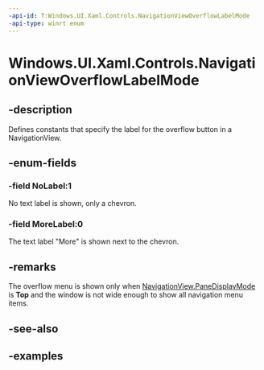 ```yaml
---
-api-id: T:Windows.UI.Xaml.Controls.NavigationViewOverflowLabelMode
-api-type: winrt enum
---
```


<!-- Enumeration syntax.
public enum NavigationViewOverflowLabelMode : int 
-->

# Windows.UI.Xaml.Controls.NavigationViewOverflowLabelMode

## -description

Defines constants that specify the label for the overflow button in a NavigationView.

## -enum-fields

### -field NoLabel:1

No text label is shown, only a chevron.

### -field MoreLabel:0

The text label "More" is shown next to the chevron.

## -remarks

The overflow menu is shown only when [NavigationView.PaneDisplayMode](navigationview_panedisplaymode) is **Top** and the window is not wide enough to show all navigation menu items.

## -see-also

## -examples

